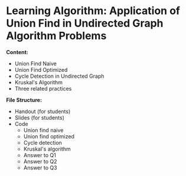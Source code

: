 # Learning Algorithm: Application of Union Find in Undirected Graph Algorithm Problems

<strong>Content:</strong>

* Union Find Naive
* Union Find Optimized
* Cycle Detection in Undirected Graph
* Kruskal's Algorithm
* Three related practices

<strong>File Structure:</strong>

* Handout (for students)
* Slides (for students)
* Code
  * Union find naive
  * Union find optimized
  * Cycle detection
  * Kruskal's algorithm
  * Answer to Q1
  * Answer to Q2
  * Answer to Q3